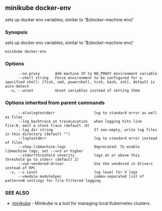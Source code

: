 ## minikube docker-env

sets up docker env variables; similar to '$(docker-machine env)'

### Synopsis


sets up docker env variables; similar to '$(docker-machine env)'

```
minikube docker-env
```

### Options

```
      --no-proxy       Add machine IP to NO_PROXY environment variable
      --shell string   Force environment to be configured for a specified shell: [fish, cmd, powershell, tcsh, bash, zsh], default is auto-detect
  -u, --unset          Unset variables instead of setting them
```

### Options inherited from parent commands

```
      --alsologtostderr                  log to standard error as well as files
      --log_backtrace_at traceLocation   when logging hits line file:N, emit a stack trace (default :0)
      --log_dir string                   If non-empty, write log files in this directory (default "")
      --logtostderr                      log to standard error instead of files
      --show-libmachine-logs             Deprecated: To enable libmachine logs, set --v=3 or higher
      --stderrthreshold severity         logs at or above this threshold go to stderr (default 2)
      --use-vendored-driver              Use the vendored in drivers instead of RPC
  -v, --v Level                          log level for V logs
      --vmodule moduleSpec               comma-separated list of pattern=N settings for file-filtered logging
```

### SEE ALSO
* [minikube](minikube.md)	 - Minikube is a tool for managing local Kubernetes clusters.

